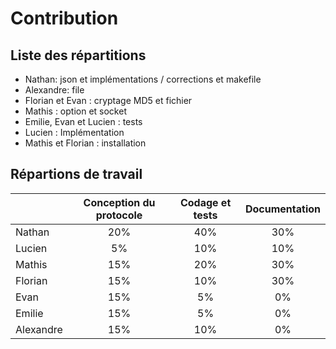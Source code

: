 # Contribution

## Liste des répartitions

* Nathan: json et implémentations / corrections et makefile
* Alexandre: file
* Florian et Evan : cryptage MD5 et fichier
* Mathis : option et socket
* Emilie, Evan et Lucien : tests
* Lucien : Implémentation
* Mathis et Florian : installation

## Répartions de travail  
| | Conception du protocole | Codage et tests | Documentation 
| --- |:---:|:---:|:---:|
| Nathan | 20% | 40% | 30% 
| Lucien | 5% | 10% | 10%
| Mathis | 15% | 20% | 30%
| Florian| 15% | 10% | 30%
| Evan   | 15% | 5% | 0%
| Emilie | 15% | 5% | 0%
| Alexandre | 15% | 10% | 0%
